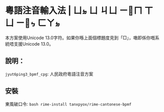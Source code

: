 # 粵語注音輸入法 | ㄩㆵ ㄩ ㄐㄩ ㄧㆿㄇ ㄒㄩ ㄧㆿㆴ ㄈㄚㆵ


本方案使用Unicode 13.0字符。如果你喺上面個標題度見到「□」，噉即係你嘅系統唔支援Unicode 13.0。

## 說明：
`jyut6ping3_bpmf_cpg`: 人民政府粵語注音方案

## 安裝
東風破口令:
`bash rime-install tanxpyox/rime-cantonese-bpmf`
